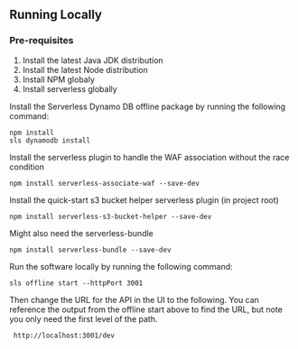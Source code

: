 ## Running Locally

### Pre-requisites

1. Install the latest Java JDK distribution
2. Install the latest Node distribution
3. Install NPM globaly
4. Install serverless globally

Install the Serverless Dynamo DB offline package by running the following command:

```
npm install
sls dynamodb install
```

Install the serverless plugin to handle the WAF association without the race condition

```
npm install serverless-associate-waf --save-dev
```

Install the quick-start s3 bucket helper serverless plugin (in project root)

```
npm install serverless-s3-bucket-helper --save-dev
```

Might also need the serverless-bundle

```
npm install serverless-bundle --save-dev
```

Run the software locally by running the following command:

```
sls offline start --httpPort 3001
```

Then change the URL for the API in the UI to the following. You can reference the output from the offline start above to find the URL, but note you only need the first level of the path.

```
 http://localhost:3001/dev
```

